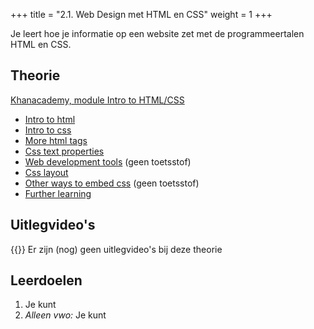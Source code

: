 +++
title = "2.1. Web Design met HTML en CSS"
weight = 1
+++

Je leert hoe je informatie op een website zet met de programmeertalen HTML en CSS.
<!--more-->

## Theorie
[Khanacademy, module Intro to HTML/CSS](https://www.khanacademy.org/computing/computer-programming/html-css)
- [Intro to html](https://www.khanacademy.org/computing/computer-programming/html-css#intro-to-html)
- [Intro to css](https://www.khanacademy.org/computing/computer-programming/html-css#intro-to-css)
- [More html tags](https://www.khanacademy.org/computing/computer-programming/html-css#html-tags-continued)
- [Css text properties](https://www.khanacademy.org/computing/computer-programming/html-css#css-text-properties)
- [Web development tools](https://www.khanacademy.org/computing/computer-programming/html-css#web-development-tools) (geen toetsstof)
- [Css layout](https://www.khanacademy.org/computing/computer-programming/html-css#css-layout-properties)
- [Other ways to embed css](https://www.khanacademy.org/computing/computer-programming/html-css#more-ways-to-embed-css) (geen toetsstof)
- [Further learning](https://www.khanacademy.org/computing/computer-programming/html-css#html-css-further-learning)

## Uitlegvideo's
{{<youtube id="">}}
Er zijn (nog) geen uitlegvideo's bij deze theorie

## Leerdoelen
1.	Je kunt 
16.	<em>Alleen vwo:</em> Je kunt 

